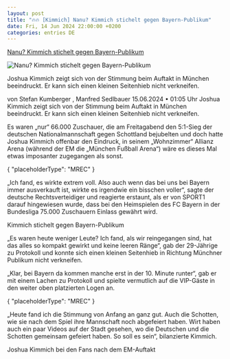 ```yaml
---
layout: post
title: "🔥🔥 [Kimmich] Nanu? Kimmich stichelt gegen Bayern-Publikum"
date: Fri, 14 Jun 2024 22:00:00 +0200
categories: entries DE
---
```

[Nanu? Kimmich stichelt gegen Bayern-Publikum](https://www.sport1.de/news/fussball/em/2024/06/nanu-kimmich-stichelt-gegen-bayern-publikum)

![Nanu? Kimmich stichelt gegen Bayern-Publikum](https://reshape.sport1.de/c/t/f1711d28-21d9-4737-bc06-49a48260895f/1200x630)

Joshua Kimmich zeigt sich von der Stimmung beim Auftakt in München beeindruckt. Er kann sich einen kleinen Seitenhieb nicht verkneifen.

von Stefan Kumberger , Manfred Sedlbauer 15.06.2024 • 01:05 Uhr Joshua Kimmich zeigt sich von der Stimmung beim Auftakt in München beeindruckt. Er kann sich einen kleinen Seitenhieb nicht verkneifen.

Es waren „nur“ 66.000 Zuschauer, die am Freitagabend den 5:1-Sieg der deutschen Nationalmannschaft gegen Schottland bejubelten und doch hatte Joshua Kimmich offenbar den Eindruck, in seinem „Wohnzimmer“ Allianz Arena (während der EM die „München Fußball Arena“) wäre es dieses Mal etwas imposanter zugegangen als sonst.

{ "placeholderType": "MREC" }

„Ich fand, es wirkte extrem voll. Also auch wenn das bei uns bei Bayern immer ausverkauft ist, wirkte es irgendwie ein bisschen voller“, sagte der deutsche Rechtsverteidiger und reagierte erstaunt, als er von SPORT1 darauf hingewiesen wurde, dass bei den Heimspielen des FC Bayern in der Bundesliga 75.000 Zuschauern Einlass gewährt wird.

Kimmich stichelt gegen Bayern-Publikum

„Es waren heute weniger Leute? Ich fand, als wir reingegangen sind, hat das alles so kompakt gewirkt und keine leeren Ränge“, gab der 29-Jährige zu Protokoll und konnte sich einen kleinen Seitenhieb in Richtung Münchner Publikum nicht verkneifen.

„Klar, bei Bayern da kommen manche erst in der 10. Minute runter“, gab er mit einem Lachen zu Protokoll und spielte vermutlich auf die VIP-Gäste in den weiter oben platzierten Logen an.

{ "placeholderType": "MREC" }

„Heute fand ich die Stimmung von Anfang an ganz gut. Auch die Schotten, wie sie nach dem Spiel ihre Mannschaft noch abgefeiert haben. Wirt haben auch ein paar Videos auf der Stadt gesehen, wo die Deutschen und die Schotten gemeinsam gefeiert haben. So soll es sein“, bilanzierte Kimmich.

Joshua Kimmich bei den Fans nach dem EM-Auftakt

